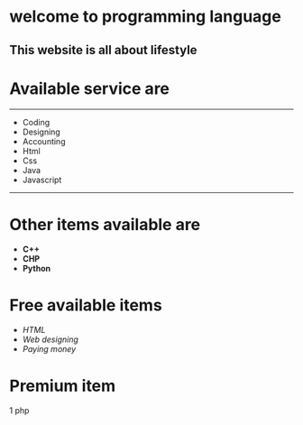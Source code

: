 # welcome to programming language 
## This website is all about lifestyle
# Available service are
---
* Coding
* Designing
* Accounting
* Html
* Css
* Java
* Javascript
____
# **Other items available are**
* **C++**
* **CHP**
* **Python**
# **Free available items**
+ *HTML*
+ *Web designing*
+ *Paying money*
# **Premium item**
1 php

